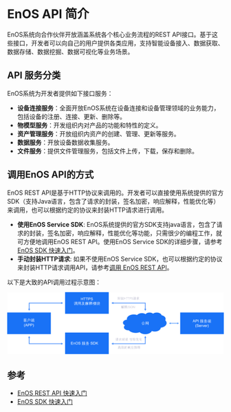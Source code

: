 # EnOS API 简介

EnOS系统向合作伙伴开放涵盖系统各个核心业务流程的REST API接口。基于这些接口，开发者可以向自己的用户提供各类应用，支持智能设备接入、数据获取、数据存储、数据挖掘、数据可视化等业务场景。

## API 服务分类

EnOS系统为开发者提供如下接口服务：

- **设备连接服务**：全面开放EnOS系统在设备连接和设备管理领域的业务能力，包括设备的注册、连接、更新、删除等。
- **物模型服务**：开发组织内对产品的功能和特性的定义。
- **资产管理服务**：开放组织内资产的创建、管理、更新等服务。
- **数据服务**：开放设备数据收集服务。
- **文件服务**：提供文件管理服务，包括文件上传，下载，保存和删除。

## 调用EnOS API的方式

EnOS REST API是基于HTTP协议来调用的。开发者可以直接使用系统提供的官方SDK（支持Java语言，包含了请求的封装，签名加密，响应解释，性能优化等）来调用，也可以根据约定的协议来封装HTTP请求进行调用。

- **使用EnOS Service SDK**: EnOS系统提供的官方SDK支持java语言，包含了请求的封装，签名加密，响应解释，性能优化等功能，只需很少的编程工作，就可方便地调用EnOS REST API。使用EnOS Service SDK的详细步骤，请参考[EnOS SDK 快速入门](gettingstarted_sdk)。
- **手动封装HTTP请求**: 如果不使用EnOS Service SDK，也可以根据约定的协议来封装HTTP请求调用API，请参考[调用 EnOS REST API](call_enos_api)。

 以下是大致的API调用过程示意图：

![](media/api_calling_process.png)

## 参考

- [EnOS REST API 快速入门](gettingstarted_api)
- [EnOS SDK 快速入门](gettingstarted_sdk)
